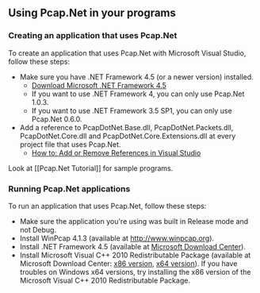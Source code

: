 ## Using Pcap.Net in your programs

### Creating an application that uses Pcap.Net

To create an application that uses Pcap.Net with Microsoft Visual Studio, follow these steps:
* Make sure you have .NET Framework 4.5 (or a newer version) installed.
  * [Download Microsoft .NET Framework 4.5](https://www.microsoft.com/en-us/download/details.aspx?id=30653)
  * If you want to use .NET Framework 4, you can only use Pcap.Net 1.0.3.
  * If you want to use .NET Framework 3.5 SP1, you can only use Pcap.Net 0.6.0.
* Add a reference to PcapDotNet.Base.dll, PcapDotNet.Packets.dll, PcapDotNet.Core.dll and PcapDotNet.Core.Extensions.dll at every project file that uses Pcap.Net.
  * [How to: Add or Remove References in Visual Studio](https://msdn.microsoft.com/en-us/library/wkze6zky(v=vs.100).aspx)

Look at [[Pcap.Net Tutorial]] for sample programs.

### Running Pcap.Net applications

To run an application that uses Pcap.Net, follow these steps:
* Make sure the application you're using was built in Release mode and not Debug.
* Install WinPcap 4.1.3 (available at <http://www.winpcap.org>).
* Install .NET Framework 4.5 (available at [Microsoft Download Center](https://www.microsoft.com/en-us/download/details.aspx?id=30653)).
* Install Microsoft Visual C++ 2010 Redistributable Package (available at Microsoft Download Center: [x86 version](http://www.microsoft.com/en-us/download/details.aspx?id=5555), [x64 version](http://www.microsoft.com/en-us/download/details.aspx?id=14632)). If you have troubles on Windows x64 versions, try installing the x86 version of the Microsoft Visual C++ 2010 Redistributable Package.